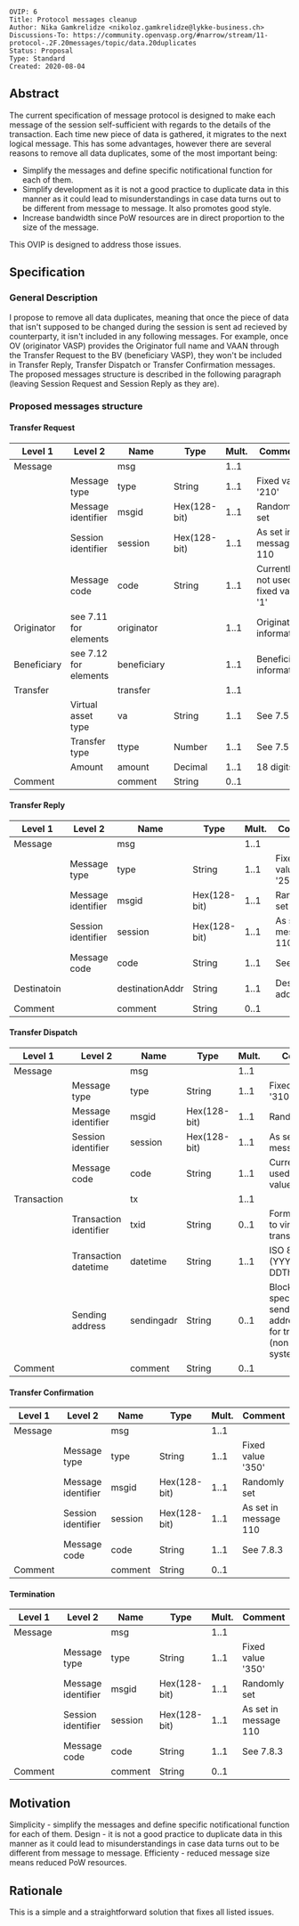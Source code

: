 ```
OVIP: 6
Title: Protocol messages cleanup
Author: Nika Gamkrelidze <nikoloz.gamkrelidze@lykke-business.ch>
Discussions-To: https://community.openvasp.org/#narrow/stream/11-protocol-.2F.20messages/topic/data.20duplicates
Status: Proposal
Type: Standard
Created: 2020-08-04
```

## Abstract

The current specification of message protocol is designed to make each message of the session self-sufficient with regards to the details of the transaction. Each time new piece of data is gathered, it migrates to the next logical message. This has some advantages, however there are several reasons to remove all data duplicates, some of the most important being:
* Simplify the messages and define specific notificational function for each of them.
* Simplify development as it is not a good practice to duplicate data in this manner as it could lead to misunderstandings in case data turns out to be different from message to message. It also promotes good style.
* Increase bandwidth since PoW resources are in direct proportion to the size of the message.

This OVIP is designed to address those issues.

## Specification

### General Description

I propose to remove all data duplicates, meaning that once the piece of data that isn't supposed to be changed during the session is sent ad recieved by counterparty, it isn't included in any following messages. For example, once OV (originator VASP) provides the Originator full name and VAAN through the Transfer Request to the BV (beneficiary VASP), they won't be included in Transfer Reply, Transfer Dispatch or Transfer Confirmation messages.
The proposed messages structure is described in the following paragraph (leaving Session Request and Session Reply as they are).

### Proposed messages structure

#### Transfer Request

| Level 1     | Level 2               | Name        | Type         | Mult. | Comment                             |
|-------------|-----------------------|-------------|--------------|-------|-------------------------------------|
| Message     |                       | msg         |              | 1..1  |                                     |
|             | Message type          | type        | String       | 1..1  | Fixed value '210'                   |
|             | Message identifier    | msgid       | Hex(128-bit) | 1..1  | Randomly set                        |
|             | Session identifier    | session     | Hex(128-bit) | 1..1  | As set in message 110               |
|             | Message code          | code        | String       | 1..1  | Currently not used, fixed value '1' |
| Originator  | see 7.11 for elements | originator  |              | 1..1  | Originator information              |
| Beneficiary | see 7.12 for elements | beneficiary |              | 1..1  | Beneficiary information             |
| Transfer    |                       | transfer    |              | 1..1  |                                     |
|             | Virtual asset type    | va          | String       | 1..1  | See 7.5.3                           |
|             | Transfer type         | ttype       | Number       | 1..1  | See 7.5.4                           |
|             | Amount                | amount      | Decimal      | 1..1  | 18 digits                           |
| Comment     |                       | comment     | String       | 0..1  |                                     |

#### Transfer Reply

| Level 1     | Level 2            | Name            | Type         | Mult. | Comment               |
|-------------|--------------------|-----------------|--------------|-------|-----------------------|
| Message     |                    | msg             |              | 1..1  |                       |
|             | Message type       | type            | String       | 1..1  | Fixed value '250'     |
|             | Message identifier | msgid           | Hex(128-bit) | 1..1  | Randomly set          |
|             | Session identifier | session         | Hex(128-bit) | 1..1  | As set in message 110 |
|             | Message code       | code            | String       | 1..1  | See 7.6.3             |
| Destinatoin |                    | destinationAddr | String       | 1..1  | Destination address   |
| Comment     |                    | comment         | String       | 0..1  |                       |

#### Transfer Dispatch

| Level 1     | Level 2                | Name       | Type         | Mult. | Comment                                                                             |
|-------------|------------------------|------------|--------------|-------|-------------------------------------------------------------------------------------|
| Message     |                        | msg        |              | 1..1  |                                                                                     |
|             | Message type           | type       | String       | 1..1  | Fixed value '310'                                                                   |
|             | Message identifier     | msgid      | Hex(128-bit) | 1..1  | Randomly set                                                                        |
|             | Session identifier     | session    | Hex(128-bit) | 1..1  | As set in message 110                                                               |
|             | Message code           | code       | String       | 1..1  | Currently not used, fixed value '1'                                                 |
| Transaction |                        | tx         |              | 1..1  |                                                                                     |
|             | Transaction identifier | txid       | String       | 0..1  | Format specific to virtual asset / transfer type                                    |
|             | Transaction datetime   | datetime   | String       | 1..1  | ISO 8601 (YYYY-MM-DDThh:mm:ssZ)                                                     |
|             | Sending address        | sendingadr | String       | 0..1  | Blockchain-specific format, sending address used for transactino (non-UTXO systems) |
| Comment     |                        | comment    | String       | 0..1  |                                                                                     |


#### Transfer Confirmation

| Level 1 | Level 2            | Name    | Type         | Mult. | Comment               |
|---------|--------------------|---------|--------------|-------|-----------------------|
| Message |                    | msg     |              | 1..1  |                       |
|         | Message type       | type    | String       | 1..1  | Fixed value '350'     |
|         | Message identifier | msgid   | Hex(128-bit) | 1..1  | Randomly set          |
|         | Session identifier | session | Hex(128-bit) | 1..1  | As set in message 110 |
|         | Message code       | code    | String       | 1..1  | See 7.8.3             |
| Comment |                    | comment | String       | 0..1  |                       |

#### Termination

| Level 1 | Level 2            | Name    | Type         | Mult. | Comment               |
|---------|--------------------|---------|--------------|-------|-----------------------|
| Message |                    | msg     |              | 1..1  |                       |
|         | Message type       | type    | String       | 1..1  | Fixed value '350'     |
|         | Message identifier | msgid   | Hex(128-bit) | 1..1  | Randomly set          |
|         | Session identifier | session | Hex(128-bit) | 1..1  | As set in message 110 |
|         | Message code       | code    | String       | 1..1  | See 7.8.3             |
| Comment |                    | comment | String       | 0..1  |                       |

## Motivation

Simplicity - simplify the messages and define specific notificational function for each of them.
Design - it is not a good practice to duplicate data in this manner as it could lead to misunderstandings in case data turns out to be different from message to message.
Efficienty - reduced message size means reduced PoW resources.

## Rationale

This is a simple and a straightforward solution that fixes all listed issues.
